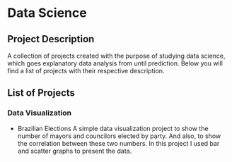 # Data Science

## Project Description
A collection of projects created with the purpose of studying data
science, which goes explanatory data analysis from until prediction. Below
you will find a list of projects with their respective description.

## List of Projects

### Data Visualization
* Brazilian Elections
A simple data visualization project to show the number of mayors and
councilors elected by party. And also, to show the correlation between
these two numbers. In this project I used bar and scatter graphs to
present the data.